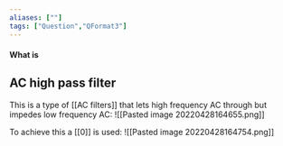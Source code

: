 ```yaml
---
aliases: [""]
tags: ["Question","QFormat3"]
---
```


#### What is
## AC high pass filter
This is a type of [[AC filters]] that lets high frequency AC through but impedes low frequency AC:
![[Pasted image 20220428164655.png]]

To achieve this a [[0]] is used:
![[Pasted image 20220428164754.png]]

